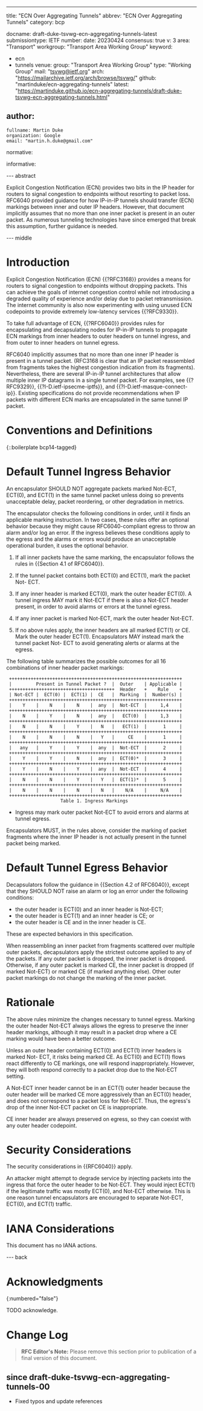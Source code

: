 ---
title: "ECN Over Aggregating Tunnels"
abbrev: "ECN Over Aggregating Tunnels"
category: bcp

docname: draft-duke-tsvwg-ecn-aggregating-tunnels-latest
submissiontype: IETF
number:
date: 20230424
consensus: true
v: 3
area: "Transport"
workgroup: "Transport Area Working Group"
keyword:
 - ecn
 - tunnels
venue:
  group: "Transport Area Working Group"
  type: "Working Group"
  mail: "tsvwg@ietf.org"
  arch: "https://mailarchive.ietf.org/arch/browse/tsvwg/"
  github: "martinduke/ecn-aggregating-tunnels"
  latest: "https://martinduke.github.io/ecn-aggregating-tunnels/draft-duke-tsvwg-ecn-aggregating-tunnels.html"

author:
 -
    fullname: Martin Duke
    organization: Google
    email: "martin.h.duke@gmail.com"

normative:

informative:


--- abstract

Explicit Congestion Notification (ECN) provides two bits in the IP header for
routers to signal congestion to endpoints without resorting to packet loss.
RFC6040 provided guidance for how IP-in-IP tunnels should transfer (ECN)
markings between inner and outer IP headers.  However, that document implicitly
assumes that no more than one inner packet is present in an outer packet.  As
numerous tunneling technologies have since emerged that break this assumption,
further guidance is needed.

--- middle

# Introduction

Explicit Congestion Notification (ECN) {{?RFC3168}} provides a means for
routers to signal congestion to endpoints without dropping packets. This can
achieve the goals of internet congestion control while not introducing a
degraded quality of experience and/or delay due to packet retransmission. The
internet community is also now experimenting with using unused ECN codepoints
to provide extremely low-latency services {{?RFC9330}}.

To take full advantage of ECN, {{?RFC6040}} provides rules for encapsulating
and decapsulating nodes for IP-in-IP tunnels to propagate ECN markings from
inner headers to outer headers on tunnel ingress, and from outer to inner
headers on tunnel egress.

RFC6040 implicitly assumes that no more than one inner IP header is present in
a tunnel packet. (RFC3168 is clear that an IP packet reassembled from fragments
takes the highest congestion indication from its fragments). Nevertheless,
there are several IP-in-IP tunnel architectures that allow multiple inner IP
datagrams in a single tunnel packet. For examples, see {{?RFC9329}},
{{?I-D.ietf-ipsecme-iptfs}}, and {{?I-D.ietf-masque-connect-ip}}. Existing
specifications do not provide recommendations when IP packets with different ECN
marks are encapsulated in the same tunnel IP packet.

# Conventions and Definitions

{::boilerplate bcp14-tagged}

# Default Tunnel Ingress Behavior

An encapsulator SHOULD NOT aggregate packets marked Not-ECT, ECT(0), and ECT(1)
in the same tunnel packet unless doing so prevents unacceptable delay, packet
reordering, or other degradation in metrics.

The encapsulator checks the following conditions in order, until it finds an
applicable marking instruction. In two cases, these rules offer an optional
behavior because they might cause RFC6040-compliant egress to throw an alarm
and/or log an error. If the ingress believes these conditions apply to the
egress and the alarms or errors would produce an unacceptable operational
burden, it uses the optional behavior.

1. If all inner packets have the same marking, the encapsulator follows the
rules in {{Section 4.1 of RFC6040}}.

2. If the tunnel packet contains both ECT(0) and ECT(1), mark the packet Not-
ECT.

3. If any inner header is marked ECT(0), mark the outer header ECT(0). A tunnel
ingress MAY mark it Not-ECT if there is also a Not-ECT header present, in order
to avoid alarms or errors at the tunnel egress.

4. If any inner packet is marked Not-ECT, mark the outer header Not-ECT.

5. If no above rules apply, the inner headers are all marked ECT(1) or CE. Mark
the outer header ECT(1). Encapsulators MAY instead mark the tunnel packet Not-
ECT to avoid generating alerts or alarms at the egress.

The following table summarizes the possible outcomes for all 16 combinations of
inner header packet markings:

~~~
 ++++++++++++++++++++++++++++++++++++++++++++++++++++++++++++++++
 |         Present in Tunnel Packet ?  |  Outer    | Applicable |
 +++++++++++++++++++++++++++++++++++++++  Header   +    Rule    +
 | Not-ECT |  ECT(0) |  ECT(1) |  CE   |  Marking  |  Number(s) |
 ++++++++++++++++++++++++++++++++++++++++++++++++++++++++++++++++
 |    Y    |    N    |    N    |  any  |  Not-ECT  |     1,4    |
 ++++++++++++++++++++++++++++++++++++++++++++++++++++++++++++++++
 |    N    |    Y    |    N    |  any  |   ECT(0)  |     1,3    |
 ++++++++++++++++++++++++++++++++++++++++++++++++++++++++++++++++
 |    N    |    N    |    Y    |   N   |   ECT(1)  |      1     |
 ++++++++++++++++++++++++++++++++++++++++++++++++++++++++++++++++
 |    N    |    N    |    N    |   Y   |     CE    |      1     |
 ++++++++++++++++++++++++++++++++++++++++++++++++++++++++++++++++
 |   any   |    Y    |    Y    |  any  |  Not-ECT  |      2     |
 ++++++++++++++++++++++++++++++++++++++++++++++++++++++++++++++++
 |    Y    |    Y    |    N    |  any  |  ECT(0)*  |      3     |
 ++++++++++++++++++++++++++++++++++++++++++++++++++++++++++++++++
 |    Y    |    N    |    Y    |  any  |  Not-ECT  |      4     |
 ++++++++++++++++++++++++++++++++++++++++++++++++++++++++++++++++
 |    N    |    N    |    Y    |   Y   |  ECT(1)*  |      5     |
 ++++++++++++++++++++++++++++++++++++++++++++++++++++++++++++++++
 |    N    |    N    |    N    |   N   |    N/A    |     N/A    |
 ++++++++++++++++++++++++++++++++++++++++++++++++++++++++++++++++
                    Table 1. Ingress Markings
~~~

* Ingress may mark outer packet Not-ECT to avoid errors and alarms at tunnel
egress.

Encapsulators MUST, in the rules above, consider the marking of packet fragments
where the inner IP header is not actually present in the tunnel packet being
marked.


# Default Tunnel Egress Behavior

Decapsulators follow the guidance in {{Section 4.2 of RFC6040}}, except that
they SHOULD NOT raise an alarm or log an error under the following conditions:

* the outer header is ECT(0) and an inner header is Not-ECT;
* the outer header is ECT(1) and an inner header is CE; or
* the outer header is CE and in the inner header is CE.

These are expected behaviors in this specification.

When reassembling an inner packet from fragments scattered over multiple outer
packets, decapsulators apply the strictest outcome applied to any of the
packets. If any outer packet is dropped, the inner packet is dropped. Otherwise,
if any outer packet is marked CE, the inner packet is dropped (if marked
Not-ECT) or marked CE (if marked anything else). Other outer packet markings do
not change the marking of the inner packet.

# Rationale

The above rules minimize the changes necessary to tunnel egress. Marking the
outer header Not-ECT always allows the egress to preserve the inner header
markings, although it may result in a packet drop where a CE marking would have
been a better outcome.

Unless an outer header containing ECT(0) and ECT(1) inner headers is marked Not-
ECT, it risks being marked CE. As ECT(0) and ECT(1) flows react differently to
CE markings, one will respond inappropriately. However, they will both respond
correctly to a packet drop due to the Not-ECT setting.

A Not-ECT inner header cannot be in an ECT(1) outer header because the outer
header will be marked CE more aggressively than an ECT(0) header, and does not
correspond to a packet loss for Not-ECT. Thus, the egress's drop of the inner
Not-ECT packet on CE is inappropriate.

CE inner header are always preserved on egress, so they can coexist with any
outer header codepoint.

# Security Considerations

The security considerations in {{RFC6040}} apply.

An attacker might attempt to degrade service by injecting packets into the
ingress that force the outer header to be Not-ECT. They would inject ECT(1) if
the legitimate traffic was mostly ECT(0), and Not-ECT otherwise. This is one
reason tunnel encapsulators are encouraged to separate Not-ECT, ECT(0), and
ECT(1) traffic.

# IANA Considerations

This document has no IANA actions.


--- back

# Acknowledgments
{:numbered="false"}

TODO acknowledge.

# Change Log

> **RFC Editor's Note:** Please remove this section prior to
> publication of a final version of this document.

## since draft-duke-tsvwg-ecn-aggregating-tunnels-00
* Fixed typos and update references
